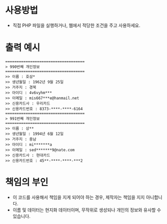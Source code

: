 # 사용방법
- 직접 PHP 파일을 실행하거나, 웹에서 적당한 조건을 주고 사용하세요.

# 출력 예시
```
===================================
> 990번째 개인정보
===================================
>> 이름 : 호삼*
>> 생년월일 : 1962년 9월 25일
>> 거주지 : 경북
>> 아이디 : 4v6vyhm***
>> 이메일 : mis667***e@hanmail.net
>> 신용카드사 : 우리카드
>> 신용카드번호 : 8373-****-****-6164
===================================
> 991번째 개인정보
===================================
>> 이름 : 상**
>> 생년월일 : 1994년 6월 12일
>> 거주지 : 충남
>> 아이디 : mi*******a
>> 이메일 : sed*******9@nate.com
>> 신용카드사 : 현대카드
>> 신용카드번호 : 45**-****-****-***2
```

# 책임의 부인
- 이 코드를 사용해서 책임을 지게 되어야 하는 경우, 제작자는 책임을 지지 아니합니다.
- 이름 및 데이터는 현지화 데이터이며, 무작위로 생성되나 개인의 정보와 유사할 수 있습니다.